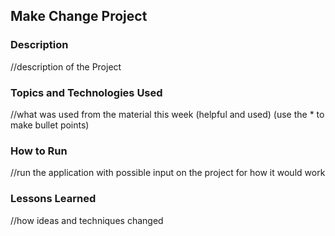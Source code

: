 ## Make Change Project

### Description

//description of the Project

### Topics and Technologies Used

//what was used from the material this week (helpful and used) (use the * to make bullet points)

### How to Run

//run the application with possible input on the project for how it would work

### Lessons Learned

//how ideas and techniques changed
